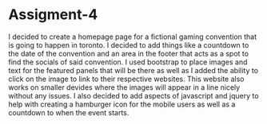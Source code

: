 # Assigment-4

I decided to create a homepage page for a fictional gaming convention that is going to happen in toronto. I decided to add things like a countdown to the date of the convention and an area in the footer that acts as a spot to find the socials of said convention. I used bootstrap to place images and text for the featured panels that will be there as well as I added the ability to click on the image to link to their respective websites. This website also works on smaller devides where the images will appear in a line nicely without any issues. I also decided to add aspects of javascript and jquery to help with creating a hamburger icon for the mobile users as well as a countdown to when the event starts.
